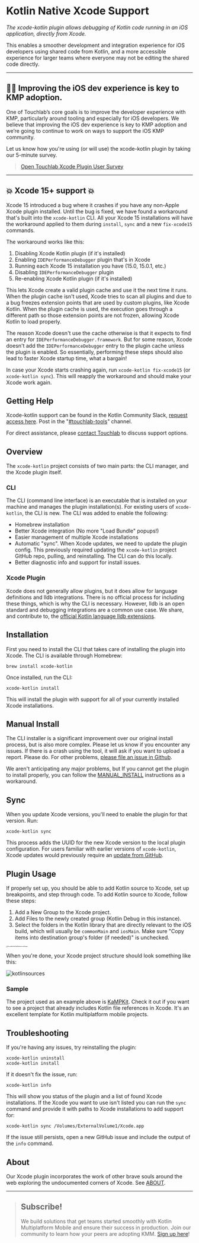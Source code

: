# Kotlin Native Xcode Support

*The xcode-kotlin plugin allows debugging of Kotlin code running in an iOS application, directly from Xcode.*

This enables a smoother development and integration experience for iOS developers using shared code from Kotlin, and a more accessible experience for larger teams where everyone may not be editing the shared code directly.

*************************************************************************
## 🔑🔑 Improving the iOS dev experience is key to KMP adoption. 

One of Touchlab’s core goals is to improve the developer experience with KMP, particularly around tooling and especially for iOS developers. We believe that improving the iOS dev experience is key to KMP adoption and we’re going to continue to work on ways to support the iOS KMP community. 

Let us know how you're using (or will use) the xcode-kotlin plugin by taking our 5-minute survey.

> [Open Touchlab Xcode Plugin User Survey](https://touchlabwaitlist.typeform.com/xcodepluginuser)
*************************************************************************

## 💥 Xcode 15+ support 💥

Xcode 15 introduced a bug where it crashes if you have any non-Apple Xcode plugin installed.
Until the bug is fixed, we have found a workaround that's built into the `xcode-kotlin` CLI.
All your Xcode 15 installations will have the workaround applied to them during `install`,
`sync` and a new `fix-xcode15` commands.

The workaround works like this:
1. Disabling Xcode Kotlin plugin (if it's installed)
2. Enabling `IDEPerformanceDebugger` plugin that's in Xcode
3. Running each Xcode 15 installation you have (15.0, 15.0.1, etc.)
4. Disabling `IDEPerformanceDebugger` plugin
5. Re-enabling Xcode Kotlin plugin (if it's installed)

This lets Xcode create a valid plugin cache and use it the next time it runs. 
When the plugin cache isn't used,
Xcode tries to scan all plugins and due to a bug freezes extension points that are used by custom plugins,
like Xcode Kotlin.
When the plugin cache is used, the execution goes through a different path so those extension points are not frozen,
allowing Xcode Kotlin to load properly.

The reason Xcode doesn't use the cache otherwise is 
that it expects to find an entry for `IDEPerformanceDebugger.framework`.
But for some reason,
Xcode doesn't add the `IDEPerformanceDebugger` entry to the plugin cache unless the plugin is enabled.
So essentially, performing these steps should also lead to faster Xcode startup time, what a bargain!

In case your Xcode starts crashing again, run `xcode-kotlin fix-xcode15` (or `xcode-kotlin sync`).
This will reapply the workaround and should make your Xcode work again.

## Getting Help

Xcode-kotlin support can be found in the Kotlin Community Slack, [request access here](http://slack.kotlinlang.org/). Post in the "[#touchlab-tools](https://kotlinlang.slack.com/archives/CTJB58X7X)" channel.

For direct assistance, please [contact Touchlab](https://go.touchlab.co/contactus-gh) to discuss support options.

## Overview

The `xcode-kotlin` project consists of two main parts: the CLI manager, and the Xcode plugin itself.

### CLI

The CLI (command line interface) is an executable that is installed on your machine and manages the plugin installation(s). For existing users of `xcode-kotlin`, the CLI is new. The CLI was added to enable the following:

- Homebrew installation
- Better Xcode integration (No more "Load Bundle" popups!)
- Easier management of multiple Xcode installations
- Automatic "sync". When Xcode updates, we need to update the plugin config. This previously required updating the `xcode-kotlin` project GitHub repo, pulling, and reinstalling. The CLI can do this locally.
- Better diagnostic info and support for install issues.

### Xcode Plugin

Xcode does not generally allow plugins, but it does allow for language definitions and lldb integrations. There is no official process for including these things, which is why the CLI is necessary. However, lldb is an open standard and debugging integrations are a common use case. We share, and contribute to, the [official Kotlin language lldb extensions](https://github.com/JetBrains/kotlin/blob/master/kotlin-native/llvmDebugInfoC/src/scripts/konan_lldb.py).

## Installation

First you need to install the CLI that takes care of installing the plugin into Xcode. The CLI is available through Homebrew:

```shell
brew install xcode-kotlin
```

Once installed, run the CLI:

```shell
xcode-kotlin install
```

This will install the plugin with support for all of your currently installed Xcode installations.

## Manual Install

The CLI installer is a significant improvement over our original install process, but is also more complex.
Please let us know if you encounter any issues.
If there is a crash using the tool, it will ask if you want to upload a report.
Please do.
For other problems, [please file an issue in Github](https://github.com/touchlab/xcode-kotlin/issues).

We aren't anticipating any major problems, but If you cannot get the plugin to install properly,
you can follow the [MANUAL_INSTALL](MANUAL_INSTALL.md) instructions as a workaround.

## Sync

When you update Xcode versions, you'll need to enable the plugin for that version. Run:

```shell
xcode-kotlin sync
```

This process adds the UUID for the new Xcode version to the local plugin configuration. For users familiar with earlier versions of `xcode-kotlin`, Xcode updates would previously require an [update from GitHub](https://github.com/touchlab/xcode-kotlin/pull/37/files).

## Plugin Usage

If properly set up, you should be able to add Kotlin source to Xcode, set up breakpoints, and step through code. To add Kotlin source to Xcode, follow these steps:

1. Add a New Group to the Xcode project.
2. Add Files to the newly created group (Kotlin Debug in this instance).
3. Select the folders in the Kotlin library that are directly relevant to the iOS build, which will usually be `commonMain` and `iosMain`. Make sure "Copy items into destination group's folder (if needed)" is unchecked.

<img src="https://tl-navigator-images.s3.us-east-1.amazonaws.com/docimages/2022-04-27_08-31-XcodeKotlinFileReferencesSteps.png" alt="XcodeKotlinFileReferencesSteps" style="zoom: 25%;" />

When you're done, your Xcode project structure should look something like this:

![kotlinsources](https://tl-navigator-images.s3.us-east-1.amazonaws.com/docimages/2022-04-27_09-03-kotlinsources.png)

### Sample

The project used as an example above is [KaMPKit](https://github.com/touchlab/KaMPKit/). Check it out if you want to see a project that already includes Kotlin file references in Xcode. It's an excellent template for Kotlin multiplatform mobile projects.

## Troubleshooting

If you're having any issues, try reinstalling the plugin:

```shell
xcode-kotlin uninstall
xcode-kotlin install
```

If it doesn't fix the issue, run:

```shell
xcode-kotlin info
```

This will show you status of the plugin and a list of found Xcode installations. If the Xcode you want to use isn't listed you can run the `sync` command and provide it with paths to Xcode installations to add support for:

```
xcode-kotlin sync /Volumes/ExternalVolume1/Xcode.app
```

If the issue still persists, open a new GitHub issue and include the output of the `info` command.

## About

Our Xcode plugin incorporates the work of other brave souls around the web exploring the undocumented corners of Xcode. See [ABOUT](ABOUT.md).

***********************
> ## Subscribe!
>
> We build solutions that get teams started smoothly with Kotlin Multiplatform Mobile and ensure their success in production. Join our community to learn how your peers are adopting KMM.
 [Sign up here](https://go.touchlab.co/newsletter-gh)!
